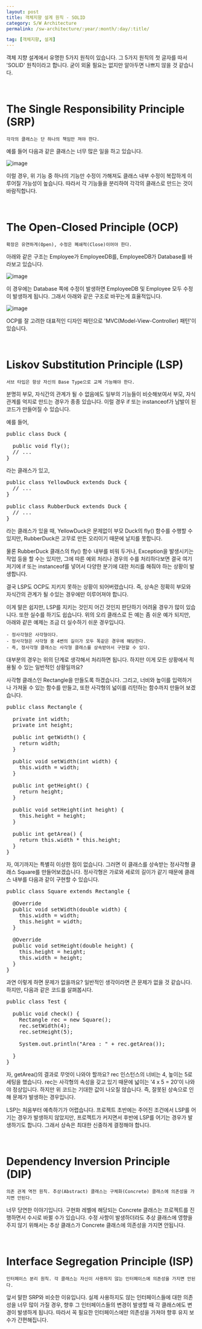 ```yaml
---
layout: post
title: 객체지향 설계 원칙 - SOLID
category: S/W Architecture
permalink: /sw-architecture/:year/:month/:day/:title/

tag: [객체지향, 설계]
---
```


객체 지향 설계에서 유명한 5가지 원칙이 있습니다. 그 5가지 원칙의 첫 글자를 따서 'SOLID' 원칙이라고 합니다. 굳이 외울 필요는 없지만 알아두면 나쁘지 않을 것 같습니다.

<br>

# The Single Responsibility Principle (SRP)

~~~
각각의 클래스는 단 하나의 책임만 져야 한다.
~~~

예를 들어 다음과 같은 클래스는 너무 많은 일을 하고 있습니다.

![image](/assets/2017-02-12-oop-design-solid-principle/01.png)

이럴 경우, 위 기능 중 하나의 기능만 수정이 가해져도 클래스 내부 수정이 복잡하게 이루어질 가능성이 높습니다. 따라서 각 기능들을 분리하여 각각의 클래스로 만드는 것이 바람직합니다.

<br>

# The Open-Closed Principle (OCP)

~~~
확장은 유연하게(Open), 수정은 폐쇄적(Close)이어야 한다.
~~~

아래와 같은 구조는 Employee가 EmployeeDB를, EmployeeDB가 Database를 바라보고 있습니다.

![image](/assets/2017-02-12-oop-design-solid-principle/02.png)

이 경우에는 Database 쪽에 수정이 발생하면 EmployeeDB 및 Employee 모두 수정이 발생하게 됩니다. 그래서 아래와 같은 구조로 바꾸는게 효율적입니다.

![image](/assets/2017-02-12-oop-design-solid-principle/03.png)

OCP를 잘 고려한 대표적인 디자인 패턴으로 'MVC(Model-View-Controller) 패턴'이 있습니다.

<br>

# Liskov Substitution Principle (LSP)

~~~
서브 타입은 항상 자신의 Base Type으로 교체 가능해야 한다.
~~~

분명히 부모, 자식간의 관계가 될 수 없음에도 일부의 기능들이 비슷해보여서 부모, 자식 관계를 억지로 만드는 경우가 종종 있습니다. 이럴 경우 if 또는 instanceof가 남발이 된 코드가 만들어질 수 있습니다.

예를 들어,
<pre class="prettyprint">public class Duck {

  public void fly();
  // ...
}
</pre>
라는 클래스가 있고,
<pre class="prettyprint">public class YellowDuck extends Duck {
  // ...
}

public class RubberDuck extends Duck {
  // ...
}
</pre>

라는 클래스가 있을 때, YellowDuck은 문제없이 부모 Duck의 fly() 함수를 수행할 수 있지만, RubberDuck은 고무로 만든 오리이기 때문에 날지를 못합니다.

물론 RubberDuck 클래스의 fly() 함수 내부를 비워 두거나, Exception을 발생시키는 작업 등을 할 수는 있지만, 그에 따른 예외 처리나 경우의 수를 처리하다보면 결국 여기 저기에 if 또는 instanceof를 넣어서 다양한 분기에 대한 처리를 해줘야 하는 상황이 발생합니다.

결국 LSP도 OCP도 지키지 못하는 상황이 되어버렸습니다. 즉, 상속은 정확히 부모와 자식간의 관계가 될 수있는 경우에만 이루어져야 합니다.

이게 말은 쉽지만, LSP를 지키는 것인지 어긴 것인지 판단하기 어려울 경우가 많이 있습니다. 또한 실수를 하기도 쉽습니다. 위의 오리 클래스로 든 예는 좀 쉬운 예가 되지만, 아래와 같은 예제는 조금 더 실수하기 쉬운 경우입니다.

~~~
- 정사각형은 사각형이다.
- 정사각형은 사각형 중 4변의 길이가 모두 똑같은 경우에 해당한다.
- 즉, 정사각형 클래스는 사각형 클래스를 상속받아서 구현할 수 있다.
~~~

대부분의 경우는 위의 단계로 생각해서 처리하면 됩니다. 하지만 이게 모든 상황에서 적용될 수 있는 일반적인 상황일까요?

사각형 클래스인 Rectangle을 만들도록 하겠습니다. 그리고, 너비와 높이를 입력하거나 가져올 수 있는 함수를 만들고, 또한 사각형의 넓이를 리턴하는 함수까지 만들어 보겠습니다.

<pre class="prettyprint">public class Rectangle {

  private int width;
  private int height;

  public int getWidth() {
    return width;
  }

  public void setWidth(int width) {
    this.width = width;
  }

  public int getHeight() {
    return height;
  }

  public void setHeight(int height) {
    this.height = height;
  }

  public int getArea() {
    return this.width * this.height;
  }
}</pre>

자, 여기까지는 특별히 이상한 점이 없습니다. 그러면 이 클래스를 상속받는 정사각형 클래스 Square를 만들어보겠습니다. 정사각형은 가로와 세로의 길이가 같기 때문에 클래스 내부를 다음과 같이 구현할 수 있습니다.

<pre class="prettyprint">public class Square extends Rectangle {

  @Override
  public void setWidth(double width) {
    this.width = width;
    this.height = width;
  }

  @Override
  public void setHeight(double height) {
    this.height = height;
    this.width = height;
  }
}</pre>
과연 이렇게 하면 문제가 없을까요? 일반적인 생각이라면 큰 문제가 없을 것 같습니다. 하지만, 다음과 같은 코드를 살펴봅시다.

<pre class="prettyprint">public class Test {

  public void check() {
    Rectangle rec = new Square();
    rec.setWidth(4);
    rec.setHeight(5);

    System.out.println("Area : " + rec.getArea());

  }
}</pre>

자, getArea()의 결과로 무엇이 나와야 할까요? rec 인스턴스의 너비는 4, 높이는 5로 세팅을 했습니다. rec는 사각형의 속성을 갖고 있기 때문에 넓이는 '4 x 5 = 20'이 나와야 정상입니다. 하지만 위 코드는 기대한 값이 나오질 않습니다. 즉, 잘못된 상속으로 인해 문제가 발생하는 경우입니다.

LSP는 처음부터 예측하기가 어렵습니다. 프로젝트 초반에는 주어진 조건에서 LSP를 어기는 경우가 발생하지 않았지만, 프로젝트가 커지면서 후반에 LSP를 어기는 경우가 발생하기도 합니다. 그래서 상속은 최대한 신중하게 결정해야 합니다.

<br>

# Dependency Inversion Principle (DIP)

~~~
의존 관계 역전 원칙. 추상(Abstract) 클래스는 구체화(Concrete) 클래스에 의존성을 가지면 안된다.
~~~

너무 당연한 이야기입니다. 구현화 레벨에 해당되는 Concrete 클래스는 프로젝트를 진행하면서 수시로 바뀔 수가 있습니다. 수정 사항이 발생하더라도 추상 클래스에 영향을 주지 않기 위해서는 추상 클래스가 Concrete 클래스에 의존성을 가지면 안됩니다.

<br>

# Interface Segregation Principle (ISP)

~~~
인터페이스 분리 원칙. 각 클래스는 자신이 사용하지 않는 인터페이스에 의존성을 가지면 안된다.
~~~

앞서 말한 SRP와 비슷한 이유입니다. 실제 사용하지도 않는 인터페이스들에 대한 의존성을 너무 많이 가질 경우, 향후 그 인터페이스들의 변경이 발생할 때 각 클래스에도 변경이 발생하게 됩니다. 따라서 꼭 필요한 인터페이스에만 의존성을 가져야 향후 유지 보수가 간편해집니다.